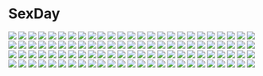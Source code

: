 # SexDay
![](https://konachan.com/jpeg/090f15d3a4cbdf8cc66c413f8d0c4ef9/Konachan.com%20-%20229257%20aqua_eyes%20bikini_top%20black_hair%20black_hood%20boots%20building%20city%20cross%20gloves%20gun%20hoodie%20kamezaemon%20necklace%20original%20rooftop%20watermark%20weapon.jpg)
![](https://konachan.com/image/195289bc6efe6916f25d8cdaf8f4c305/Konachan.com%20-%20110027%20dress%20minato_hikaru%20ponytail%20soukou_akki_muramasa.jpg)
![](https://konachan.com/image/ec274af89f399dd2485d75eb0e44bbf2/Konachan.com%20-%20298552%20barefoot%20bath%20bathtub%20blush%20breasts%20brown_eyes%20brown_hair%20cleavage%20horin2509%20long_hair%20original%20towel%20water.jpg)
![](https://konachan.com/image/527a938455b92d10738c03b204b197a8/Konachan.com%20-%20205266%20bicolored_eyes%20blush%20breasts%20censored%20heart%20navel%20nipples%20nude%20original%20penis%20purple_hair%20pussy%20pussy_juice%20sex%20short_hair%20spread_legs%20suterii.jpg)
![](https://konachan.com/image/b8276683d650ee59888253844bd09b2a/Konachan.com%20-%20268931%20azur_lane%20blush%20book%20cameltoe%20elbow_gloves%20garter_belt%20gloves%20houraku%20panties%20red_eyes%20red_hair%20stockings%20thighhighs%20twintails%20underwear.jpg)
![](https://konachan.com/jpeg/8fdcc6fd004d6c0f5b10d649ba17de92/Konachan.com%20-%20284572%20akisaka_yamoka%20bed%20black_eyes%20black_hair%20blush%20breasts%20idolmaster%20idolmaster_cinderella_girls%20kobayakawa_sae%20long_hair%20navel%20nude.jpg)
![](https://konachan.com/image/03e8be2dd38e1b901950266e31ac1c83/Konachan.com%20-%20295472%20fu-ta%20original%20panties%20striped_panties%20underwear%20usami_taiga.jpg)
![](https://konachan.com/jpeg/c2157a55a29ff30ac13c39649d9aa379/Konachan.com%20-%20182828%20brown_eyes%20brown_hair%20hakurei_reimu%20hat%20long_hair%20masao%20ofuda%20touhou%20white.jpg)
![](https://konachan.com/jpeg/6fbf9015cdf7bd6ff02974b9e72d59a9/Konachan.com%20-%2044671%20cross%20panties%20red%20remilia_scarlet%20see_through%20touhou%20underwear%20vampire%20wings.jpg)
![](https://konachan.com/image/c28a8ace0e539cbc177c78e03308f4eb/Konachan.com%20-%20256362%202girls%20ass%20barefoot%20bikini%20bodysuit%20breasts%20cosplay%20demon%20drink%20food%20fruit%20horns%20hug%20loli%20long_hair%20navel%20rain%20ribbons%20sake%20swimsuit%20water%20wet.jpg)
![](https://konachan.com/jpeg/1bb3f787e900cccfa42c8cde0c117620/Konachan.com%20-%20239042%20aqua_eyes%20blonde_hair%20boots%20drink%20genya67%20gloves%20military%20short_hair%20tanya_degurechaff%20weapon%20youjo_senki.jpg)
![](https://konachan.com/jpeg/60471554e05e3723b85246a3c2117a08/Konachan.com%20-%20232735%20azurite_%28company%29%20blush%20breasts%20brown_hair%20game_cg%20hamashima_shigeo%20kazama_natsuki%20male%20nipples%20purple_eyes%20shinsou_noise%20short_hair%20swimsuit%20wet.jpg)
![](https://konachan.com/image/403d6adbabf343abfdb40583b694d156/Konachan.com%20-%2078969%20saigyouji_yuyuko%20touhou.jpg)
![](https://konachan.com/image/857a2da485579b41b87c66f85466eca9/Konachan.com%20-%20186130%20bicycle%20black_hair%20book%20building%20car%20city%20clouds%20flowers%20kneehighs%20long_hair%20original%20scenic%20short_hair%20skirt%20sky%20stu_dts%20tree%20wristwear.jpg)
![](https://konachan.com/jpeg/d7a85ca2b800839eb0cf92a125cff42f/Konachan.com%20-%20296310%20apron%20butterfly%20clouds%20dress%20kimetsu_no_yaiba%20kochou_kanae%20kochou_shinobu%20long_hair%20maid%20peace_dove%20purple_eyes%20short_hair%20sky%20tsuyuri_kanao.jpg)
![](https://konachan.com/image/3b068623371986e050ffc2831f12fd64/Konachan.com%20-%2046642%20breasts%20cleavage%20erect_nipples%20nomura_ryouji.jpg)
![](https://konachan.com/jpeg/e1215140ff07b66ed0229e824e766176/Konachan.com%20-%20294233%20brown_eyes%20kuro_namako%20maid%20original%20pointed_ears%20white_hair.jpg)
![](https://konachan.com/image/fa60da61dd3e8b6f9d724cd975b3e3f6/Konachan.com%20-%20254660%20apple228%20blue_eyes%20book%20bow%20bra%20brown_hair%20hoodie%20long_hair%20navel%20original%20panties%20underwear.jpg)
![](https://konachan.com/jpeg/8a1d56e37b092f5d01771c8dfc581887/Konachan.com%20-%20281128%20anus%20aqua_eyes%20bed%20blonde_hair%20breasts%20censored%20doll%20headband%20monster_strike%20nipples%20nude%20pussy%20short_hair%20spread_pussy%20techgirl%20toketou.jpg)
![](https://konachan.com/image/17a14d2d38b95a9432312b8676784144/Konachan.com%20-%20286931%20all_male%20animal%20bird%20black_hair%20brown_eyes%20clouds%20dr._stone%20long_hair%20male%20peach_luo%20shishiou_tsukasa%20sky.jpg)
![](https://konachan.com/image/8d4e10dea09900e25ac055d757032d66/Konachan.com%20-%20289645%20brown_hair%20doll%20dress%20flowers%20ji_dao_ji%20long_hair%20original%20school_uniform%20skirt_lift%20sky%20summer_dress%20train%20white_hair.jpg)
![](https://konachan.com/jpeg/8e23ad53c459e22c9f169bae999a9950/Konachan.com%20-%20130282%20bed%20black_hair%20blush%20breasts%20censored%20game_cg%20ichinose_yua%20long_hair%20makita_maki%20nipples%20sex%20shinigami_no_testament%20wet.jpg)
![](https://konachan.com/jpeg/c839b4f253a193e9d82a69887de90764/Konachan.com%20-%20169882%20anthropomorphism%20black%20black_hair%20dragon%20gloves%20headphones%20hellshock%20kantai_collection%20short_hair%20sword%20tenryuu_%28kancolle%29%20weapon%20yellow_eyes.jpg)
![](https://konachan.com/jpeg/0b8a1c4e8f103f1c30965e5f97315191/Konachan.com%20-%20278118%20censored%20cum%20game_cg%20guilty%20kaji_nana%20nude%20ore_no_ue_de_agaku_rokunin_no_togime%20sex%20tagme_%28artist%29.jpg)
![](https://konachan.com/image/c59176617c02db725e4af7ac8aa5c950/Konachan.com%20-%20102933%20bed%20breasts%20censored%20fuyu_no_rondo%20game_cg%20gray_hair%20lumiaula_victoria%20nipples%20nude%20yasuyuki.jpg)
![](https://konachan.com/image/f22a730f6a5546ec60f5412689cf02df/Konachan.com%20-%20156093%20asukaziye%20bubbles%20gloves%20original%20pink_hair%20pixiv_fantasia%20ponytail%20red_eyes%20thighhighs%20underwater%20water.jpg)
![](https://konachan.com/jpeg/63246b1323050159059b0db1e274332e/Konachan.com%20-%20125613%20ass%20black_hair%20blush%20breasts%20brown_hair%20furukawa_yui%20gray_hair%20hanamiya_nagisa%20hasekura_airi%20misaki_kurehito%20nipples%20nude%20sasaki_kaori%20trumple.jpg)
![](https://konachan.com/jpeg/86c657cac5d1643f7cc91cb01564477d/Konachan.com%20-%20238253%20aqua_eyes%20aqua_hair%20ass%20bow%20breasts%20elbow_gloves%20emori_miku%20garter_belt%20gloves%20long_hair%20miko_92%20panties%20see_through%20underwear%20watermark%20wink.jpg)
![](https://konachan.com/image/1f1461501a2cb3c69271422d52b11ca3/Konachan.com%20-%20129664%20ass%20breasts%20dark_skin%20dean%20hat%20jpeg_artifacts%20nipples%20panties%20pointed_ears%20pussy%20red_eyes%20thighhighs%20uncensored%20underwear%20white_hair.jpg)
![](https://konachan.com/jpeg/46fc1810c9ff9a17b80920642f8db03c/Konachan.com%20-%20238708%20cabbage_soft%20censored%20game_cg%20hoshi_koi_twinkle%20korie_riko%20narusegawa_nagi%20nopan%20pussy%20thighhighs.jpg)
![](https://konachan.com/jpeg/4e90ac37244cd14db7e685c40fd7cb67/Konachan.com%20-%20109478%20black_hair%20breasts%20censored%20cunnilingus%20fault%20game_cg%20nipples%20no_bra%20panties%20penis%20pussy%20saeki_ai%20sex%20skirt%20taka_tony%20twintails%20underwear%20wet.jpg)
![](https://konachan.com/image/6e29a54566700255cc289b7b252531f6/Konachan.com%20-%2084010%20jibril_aries%20jibril_seitenshi%20jinno_hikari%20makai_tenshi_jibril%20manabe_rika%20swimsuit.jpg)
![](https://konachan.com/jpeg/b6b9c182d60a3555108cbd8266659a0d/Konachan.com%20-%20172732%20animal%20animal_ears%20blonde_hair%20fang%20forest%20fox%20foxgirl%20game_cg%20karin_amagi%20long_hair%20moonstone%20red_eyes%20school_uniform%20thighhighs%20tree%20yamakaze_ran.jpg)
![](https://konachan.com/image/38fd412bf7dabff9d671848cab4d1a3d/Konachan.com%20-%20188140%20blonde_hair%20headband%20hokoodo%20kneehighs%20motorcycle%20original%20scarf%20short_hair.jpg)
![](https://konachan.com/image/a01d9b8b1ebff770a6cdf3259b89d352/Konachan.com%20-%20118802%20meiko%20vocaloid.jpg)
![](https://konachan.com/image/798b175c68e1454c8502384e467fdfbc/Konachan.com%20-%208767%20joshikousei_girl%27s-high%20suzuki_yuma%20takahashi_eriko.jpg)
![](https://konachan.com/jpeg/399e41caf78bb377e75bf9224698f5b9/Konachan.com%20-%20147202%20akiyoshi_nekoko%20breasts%20censored%20cum%20game_cg%20koiiro_marriage%20marmalade%20nipples%20pink_hair%20sasorigatame%20sex%20twintails%20water.jpg)
![](https://konachan.com/jpeg/edd2e36bf33c0913d80104ffd53e721e/Konachan.com%20-%20283909%20bed%20breasts%20choker%20long_hair%20navel%20nipples%20nude%20purple_eyes%20purple_hair%20quinella%20rei_kun%20sword_art_online%20sword_art_online_alicization.jpg)
![](https://konachan.com/image/a700ea9828ee2833274168cdecae1f43/Konachan.com%20-%2081076%202girls%20blonde_hair%20flandre_scarlet%20moon%20purple_hair%20red_eyes%20remilia_scarlet%20short_hair%20touhou%20vampire%20weapon.jpg)
![](https://konachan.com/image/0dad528bd354be5d26b3083d5a4a4445/Konachan.com%20-%20150768%202girls%20blonde_hair%20bow%20clouds%20dress%20flowers%20grass%20hakurei_reimu%20japanese_clothes%20long_hair%20miko%20purple_eyes%20sky%20torii%20touhou%20windyakuma%20yakumo_yukari.jpg)
![](https://konachan.com/jpeg/3663b7dc789bbcb1f1cd75276565e597/Konachan.com%20-%2041655%20blonde_hair%20blue_eyes%20kimura_kaere%20long_hair%20sayonara_zetsubou_sensei%20vector.jpg)
![](https://konachan.com/image/208c1ecd5f8d3ada7b4c250e996e741e/Konachan.com%20-%20105368%20animal_ears%20blue_hair%20boots%20catgirl%20chibi%20dress%20gloves%20long_hair%20miki_sayaka%20red_hair%20sakura_kyouko%20short_hair%20tail%20thighhighs.jpg)
![](https://konachan.com/jpeg/eb85ff5569a88aacbce6346885a7ced5/Konachan.com%20-%20127192%20araragi_tsukihi%20japanese_clothes%20kimono%20knife%20monogatari_%28series%29%20nisemonogatari%20purple_eyes%20purple_hair.jpg)
![](https://konachan.com/jpeg/dad4d88d7e9fc7610f72cce7d548e806/Konachan.com%20-%2099287%20blonde_hair%20close%20game_cg%20hinata_mutsuki%20kouda_hazumi%20loli%20skyfish%20yotsuiro_passionato%21.jpg)
![](https://konachan.com/jpeg/40ae30c85ee80626a584440add95139e/Konachan.com%20-%2037093%20code_geass%20cornelia_li_britannia%20euphemia_li_britannia%20lelouch_lamperouge%20loli%20male%20nunnally_lamperouge.jpg)
![](https://konachan.com/image/b8d8fb9f768b8f12c02d714c3671c46f/Konachan.com%20-%20172673%20black_hair%20book%20gensou_kuro_usagi%20red_eyes%20shameimaru_aya%20short_hair%20touhou%20wings.jpg)
![](https://konachan.com/jpeg/5e37bcdc6c64ec905c20bc8f48aea702/Konachan.com%20-%20207239%20aqua_eyes%20ass%20black_hair%20blue_hair%20fang%20flat_chest%20green_eyes%20group%20long_hair%20nipa-ko%20nipples%20nude%20ole_tower%20ponytail%20red_eyes%20tan_lines%20twintails.jpg)
![](https://konachan.com/image/6dfc8288a6244e8ff726ee48ae3bdd33/Konachan.com%20-%2021178%20all_male%20cowboy_bebop%20male%20monochrome%20spike_spiegel%20vicious.jpg)
![](https://konachan.com/image/77c22eaee18a8be91019374c56ec29dc/Konachan.com%20-%2037041%20fujii_masahiro%20louise_fran%C3%A7oise_le_blanc_de_la_valli%C3%A8re%20pink_hair%20pointed_ears%20sideboob%20siesta%20tiffania_westwood%20zero_no_tsukaima.jpg)
![](https://konachan.com/image/c60ac935ff27b17eb3f6d092d0bd595b/Konachan.com%20-%2010015%20aa_megami-sama%20belldandy.jpg)
![](https://konachan.com/image/9397029d84b771ffe6ed3f5bf9a82c3b/Konachan.com%20-%20294467%202girls%20bikini%20blonde_hair%20bow%20breasts%20clouds%20fate_grand_order%20fate_%28series%29%20fou_%28ssqseeker%29%20garter%20short_hair%20swimsuit%20thighhighs%20yellow_eyes.jpg)
![](https://konachan.com/jpeg/b7f525c144389b00192705b705be98df/Konachan.com%20-%2065383%20kagamine_len%20kagamine_rin%20male%20vocaloid.jpg)
![](https://konachan.com/image/9b58e68560fa479633cf7dd33e87ca50/Konachan.com%20-%2024339%20animal_ears%20catgirl%20nagato_yuki%20namamo_nanase%20suzumiya_haruhi_no_yuutsu%20white.jpg)
![](https://konachan.com/image/69032395c8020c8194f9f5769b869090/Konachan.com%20-%2027450%20darker_than_black%20hei.jpg)
![](https://konachan.com/image/4f8dceb0000685b66871f7321b500ad4/Konachan.com%20-%20275672%20alice_in_wonderland%20cheshire_cat%20dress%20gmo%20kyuri%20mikumo_anzu%20thighhighs%20twintails.jpg)
![](https://konachan.com/image/793a1359c34a77ae0bf62c81471d1638/Konachan.com%20-%2072516%20barefoot%20bath%20bathtub%20blonde_hair%20gray_eyes%20headphones%20lin%2B%20long_hair%20music%20nipples%20nude%20original%20pointed_ears%20water.jpg)
![](https://konachan.com/jpeg/48e3113862d884c681da0a6d3ed52ce3/Konachan.com%20-%2036725%20arpeggio.jpg)
![](https://konachan.com/image/6c79aba7515a8d47e0d73459cfde9cc5/Konachan.com%20-%2060280%20cake%20food%20hachune_miku%20hatsune_miku%20jpeg_artifacts%20pennel%20vocaloid.jpg)
![](https://konachan.com/image/935453f8ad29a1a919868a705d779610/Konachan.com%20-%20186530%20building%20chippucream%20choker%20dress%20long_hair%20monochrome%20moon%20original.jpg)
![](https://konachan.com/image/b63c19d0e626938e5221f4a1ea07c2ca/Konachan.com%20-%2014852%20japanese_clothes%20kamiya_kaoru%20rurouni_kenshin.jpg)
![](https://konachan.com/image/71c47f73217c479f22e642c2c9c25685/Konachan.com%20-%20213746%202girls%20alice_margatroid%20dark%20hug%20kirisame_marisa%20mivit%20touhou.jpg)
![](https://konachan.com/jpeg/3c2b782d7e48754f9796d9e9409d1226/Konachan.com%20-%20300100%20aaaa%20blue_eyes%20blue_hair%20breasts%20cropped%20long_hair%20nipples%20nude%20original%20pointed_ears%20pussy%20uncensored%20wet.jpg)
![](https://konachan.com/jpeg/13d3a8c3ccb703877ed9b4ff468b7a01/Konachan.com%20-%20190341%20blush%20breasts%20brown_hair%20long_hair%20mint_cube%20nipples%20no_bra%20open_shirt%20pan_%28mimi%29%20panties%20panty_pull%20pussy_juice%20scan%20thighhighs%20underwear.jpg)
![](https://konachan.com/jpeg/6b68a0bbea603e3e21649ca4cbb33d43/Konachan.com%20-%20175951%20brown_hair%20lass%20open_shirt%20panties%20school_uniform%20skirt%20striped_panties%20tagme_%28artist%29%20tsukamine_miori%20twintails%20umbrella%20underwear%20upskirt.jpg)
![](https://konachan.com/image/8ee9653f00a51e86463bbfd4a7a77a76/Konachan.com%20-%20223073%20breasts%20brown_eyes%20brown_hair%20cleavage%20long_hair%20narukana%20seinarukana%20skirt%20swd3e2%20thighhighs%20zettai_ryouiki.jpg)
![](https://konachan.com/image/e4133d9d7b6d61a166b67258302ff715/Konachan.com%20-%20170096%20blonde_hair%20brown_eyes%20building%20city%20elbow_gloves%20gloves%20leaves%20long_hair%20siraha%20sunset%20sword%20sword_art_online%20thighhighs%20water%20weapon%20yuuki_asuna.jpg)
![](https://konachan.com/image/4fa7a2d8992ea78d58348a469dc5cd8a/Konachan.com%20-%20190065%20anthropomorphism%20kako_%28kancolle%29%20kantai_collection%20ryuki_sukune%20sleeping.jpg)
![](https://konachan.com/image/450687deb41a29e4c53922ea052823ca/Konachan.com%20-%20249153%20building%20dao_dao%20grass%20original%20signed%20sunset%20tree.jpg)
![](https://konachan.com/jpeg/480b62e3e5a8af470ee3efa58cab28b0/Konachan.com%20-%20292104%20anus%20barefoot%20blonde_hair%20blue_eyes%20breasts%20cura%20hinai_paulette%20long_hair%20maitetsu%20navel%20nipples%20nude%20pussy%20pussy_juice%20spread_legs%20uncensored%20water.jpg)
![](https://konachan.com/image/ae79aab4b4f2f43e54f1b1b5da6e5ee0/Konachan.com%20-%20103475%20animal_ears%20dog_days%20green_eyes%20japanese_clothes%20rokumu_hitomu%20tail%20thighhighs%20yukikaze_panettone.jpg)
![](https://konachan.com/jpeg/7d862372000d012b141112ec1b65b5be/Konachan.com%20-%20210451%20breasts%20granblue_fantasy%20gray_hair%20hat%20long_hair%20magisa_%28granblue_fantasy%29%20morax_%28granblue_fantasy%29%20red_eyes%20simosi%20staff%20thighhighs%20witch_hat.jpg)
![](https://konachan.com/jpeg/c520fd9b5c2ace9afe69a37af112a228/Konachan.com%20-%20159547%20aiki%20annie_leonhardt%20christa_renz%20mikasa_ackerman%20sasha_browse%20shingeki_no_kyojin%20ymir_%28shingeki_no_kyojin%29.jpg)
![](https://konachan.com/image/30eab0ec336a620ec8e1f4a757cd9d77/Konachan.com%20-%20211266%20close%20miyazono_kaori%20shigatsu_wa_kimi_no_uso%20siru%20white.jpg)
![](https://konachan.com/image/72711317768281c369e91fb45cfdd8b5/Konachan.com%20-%20189005%20ass%20bikini%20erect_nipples%20futsuu_no_joshikousei_ga_locodol_yattemita%20kohinata_yukari%20nomal%20swimsuit%20underboob%20usami_nanako.jpg)
![](https://konachan.com/jpeg/ca7177c1b92080098863e6402256aaf3/Konachan.com%20-%20288277%20brown_hair%20building%20city%20guitar%20instrument%20loundraw%20night%20original%20school_uniform%20signed.jpg)
![](https://konachan.com/jpeg/875dac1c53f235e5a0a485cf3f35bd51/Konachan.com%20-%20294734%20animal_ears%20anthropomorphism%20ass%20atago_%28azur_lane%29%20azur_lane%20cum%20foxgirl%20handjob%20lactation%20male%20penis%20signed%20third-party_edit%20uncensored.jpg)
![](https://konachan.com/image/c92a53464b5560b0d78ea2865210d256/Konachan.com%20-%2048271%20fate_%28series%29%20fate_stay_night.jpg)
![](https://konachan.com/image/8e394900ee56c6c065eca816b93c1ddd/Konachan.com%20-%20113362%20breasts%20espgaluda%20kara_%28color%29%20nipples%20panties%20seseri%20underwear%20wings.jpg)
![](https://konachan.com/image/e1aa75892aa9fb79ee934d4cc2d3fb39/Konachan.com%20-%20145859%20amakura_mayu%20amakura_mio%20butterfly%20fatal_frame_2.jpg)
![](https://konachan.com/jpeg/d4dec2125c9a84509f820d75126baa09/Konachan.com%20-%20134886%20blue_hair%20game_cg%20hyouka_no_mau_sora_ni%20long_hair%20purple_eyes%20rosebleu%20school_uniform%20shiina_himikawa%20tagme_%28artist%29%20twintails.jpg)
![](https://konachan.com/jpeg/e4c4efc1c5d2c26df280a276ced2719a/Konachan.com%20-%20235163%20anus%20bed%20breasts%20brown_eyes%20brown_hair%20censored%20game_cg%20long_hair%20navel%20nipples%20no_bra%20nopan%20pussy%20pussy_juice%20spread_legs%20wet%20yoshino_keiko.jpg)
![](https://konachan.com/image/3ec734a45740a8742da8848f9407c78d/Konachan.com%20-%20183036%20aqua_eyes%20aqua_hair%20camera%20hatsune_miku%20headphones%20long_hair%20paper%20thighhighs%20tie%20twintails%20vocaloid%20yunomachi.jpg)
![](https://konachan.com/image/0698367d15883765798b30a0d28130f8/Konachan.com%20-%20180690%20japanese_clothes%20katana%20kimono%20mirin_wb%20mukou_hadan%20nanashi_%28stranger%29%20rarou%20sword%20weapon.jpg)
![](https://konachan.com/jpeg/691904f5f6bbd1c5b93c4c7ed8ba2db0/Konachan.com%20-%208590%20minakami_shirayuki%20sister_princess%20tenhiro_naoto.jpg)
![](https://konachan.com/image/6d03b8ed7abee5b53477ce25fe25d8c2/Konachan.com%20-%20112712%20blue_eyes%20flowers%20green_hair%20hat%20kanzaki_maguro%20shikieiki_yamaxanadu%20short_hair%20touhou.jpg)
![](https://konachan.com/image/baffbc9506a1729c25740ec20fcf43eb/Konachan.com%20-%2012450%20alice_carroll%20amano_kozue%20aria%20athena_glory.jpg)
![](https://konachan.com/jpeg/cc1d05cc02ed0e23751d2f1b197dcddd/Konachan.com%20-%20273538%20angel%20anus%20ass%20ayase_hazuki%20blonde_hair%20breasts%20censored%20cum%20dark_skin%20demon%20game_cg%20long_hair%20nipples%20purple_hair%20pussy%20rizabel%20white_hair%20wings.jpg)
![](https://konachan.com/jpeg/c72c5754ec6d5df651405f1f9c0a9d9c/Konachan.com%20-%20221097%20cosplay%20crossover%20litten%20love_live%21_school_idol_project%20mao_yuzi%20minami_kotori%20pokemon%20popplio%20rowlet%20sleeping%20tree.jpg)
![](https://konachan.com/image/555b0b0417739577e7ac7fe64fd2bb19/Konachan.com%20-%2025916%20blood%20elfen_lied%20lucy_%28elfen_lied%29.jpeg)
![](https://konachan.com/image/631c7af90d087a1ed4305c3a0cfd8f64/Konachan.com%20-%2017856%20chibi%20natsume_aya%20natsume_maya%20tenjou_tenge.jpg)
![](https://konachan.com/jpeg/477d80b3f1882abd959dcecc430c4a44/Konachan.com%20-%20250988%20all_male%20anthropomorphism%20aqua_eyes%20black_hair%20gloves%20japanese_clothes%20kunihiro_horikawa%20long_hair%20male%20short_hair%20touken_ranbu%20ume_%28plumblossom%29%20wink.jpg)
![](https://konachan.com/image/7ca0d19b12f1995dc9e837de909222cf/Konachan.com%20-%20187124%20dress%20elbow_gloves%20gloves%20original%20pantyhose%20paradise_%28pffk%29%20pink_eyes%20pink_hair%20pixiv_fantasia%20short_hair%20signed%20swd3e2%20weapon.jpg)
![](https://konachan.com/image/5fbee67244cbdee93aa322e4263a281f/Konachan.com%20-%20121491%20blood%20bra%20breasts%20busujima_saeko%20car%20cleavage%20erect_nipples%20fei_%28maidoll%29%20garter_belt%20gun%20komuro_takashi%20panties%20purple_hair%20sword%20underwear%20weapon.jpg)
![](https://konachan.com/jpeg/eb873aa65911587bef5533f44f78d6f7/Konachan.com%20-%20287182%20animal_ears%20bed%20brown_hair%20fang%20horo%20kawakami_rokkaku%20long_hair%20navel%20nipples%20nude%20ookami_to_koushinryou%20red_eyes%20tail%20wolfgirl.jpg)
![](https://konachan.com/jpeg/cb951a93a5a399fa0e66e5bb560b3432/Konachan.com%20-%20277659%20anthropomorphism%20azur_lane%20blush%20breasts%20cleavage%20dress%20grenville_%28azur_lane%29%20long_hair%20nekoshoko%20ponytail%20purple_hair%20red_eyes%20thighhighs%20wink.jpg)
![](https://konachan.com/image/31f465d33d846e0d16ff6788aad0b777/Konachan.com%20-%20251399%20akashio%20clouds%20dress%20hijiri_byakuren%20magic%20nopan%20sky%20touhou.jpg)
![](https://konachan.com/jpeg/87951b09cd747dd103b9182fa3a3beb8/Konachan.com%20-%20268582%20ass%20blindfold%20dress%20flat_chest%20gray_hair%20loli%20nier%20nier%3A_automata%20nipples%20nude%20otto%20short_hair%20watermark%20yorha_unit_no._2_type_b.jpg)
![](https://konachan.com/jpeg/96e1b28de630a0ef9797af23f1caafb9/Konachan.com%20-%2029074%20blonde_hair%20breasts%20glasses%20long_hair%20nipples%20nude%20open_shirt%20panties%20panty_pull%20pantyhose%20pussy%20stockings%20taka_tony%20tie%20uncensored%20underwear.jpg)
![](https://konachan.com/image/c298ecf6591ea26982317f944414129a/Konachan.com%20-%2028117%20aa_megami-sama%20animal%20bird%20clouds%20morgan_le_fay%20sky%20wings.jpg)
![](https://konachan.com/image/4b8697311b621d604886d7d755663178/Konachan.com%20-%20238051%20flowers%20forest%20grass%20long_hair%20original%20pointed_ears%20scenic%20smile_%28qd4nsvik%29%20tree%20white_hair.jpg)
